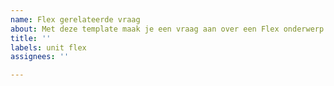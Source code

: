 ```yaml
---
name: Flex gerelateerde vraag
about: Met deze template maak je een vraag aan over een Flex onderwerp
title: ''
labels: unit flex
assignees: ''

---
```



